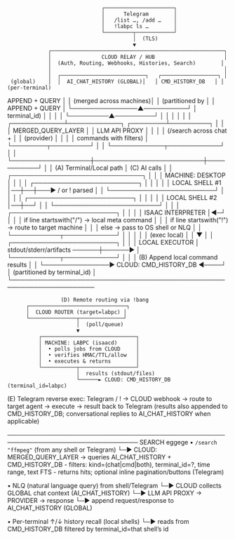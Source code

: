                                   ┌──────────────────────┐
                                  │      Telegram        │
                                  │   /list …, /add …    │
                                  │   !labpc ls …        │
                                  └─────────┬────────────┘
                                            │  (TLS)
                                            ▼
                 ┌───────────────────────────────────────────────────────┐
                 │                CLOUD RELAY / HUB                      │
                 │  (Auth, Routing, Webhooks, Histories, Search)        │
                 │                                                       │
                 │  ┌───────────────────────────┐   ┌──────────────────┐ │
     (global)    │  │  AI_CHAT_HISTORY (GLOBAL)│   │ CMD_HISTORY_DB   │ │ (per-terminal)
  APPEND + QUERY │  │  (merged across machines)│   │ (partitioned by   │ │  APPEND + QUERY
                 │  └───────────────▲──────────┘   │  terminal_id)    │ │
                 │                  │              └─────────▲─────────┘ │
                 │                  │                        │           │
                 │     ┌────────────┴────────────┐  ┌────────┴─────────┐ │
                 │     │   MERGED_QUERY_LAYER    │  │  LLM API PROXY   │ │
                 │     │ (/search across chat +  │  │  (provider)      │ │
                 │     │  commands with filters) │  └────────┬─────────┘ │
                 │     └────────────┬────────────┘           │           │
                 └──────────────────┼─────────────────────────┼───────────┘
                                    │                         │
                         (A) Terminal/Local path              │ (C) AI calls
                                    │                         │
   ┌──────────────────────────────┐  │                         │
   │  MACHINE: DESKTOP            │  │                         │
   │  ┌────────────────────────┐  │  │                         │
   │  │  LOCAL SHELL #1        │──┼──┼───► / or ! parsed       │
   │  └────────────────────────┘  │  │                         │
   │  ┌────────────────────────┐  │  │                         │
   │  │  LOCAL SHELL #2        │──┼──┘                         │
   │  └────────────────────────┘  │                            │
   │  ┌────────────────────────┐  │                            │
   │  │ ISAAC INTERPRETER      │◄─┘                            │
   │  │  if line startswith("/") → local meta command          │
   │  │  if line startswith("!") → route to target machine     │
   │  │  else → pass to OS shell or NLQ                        │
   │  └───────────┬────────────┘                               │
   │              │                                            │
   │     (exec local)                                          │
   │              ▼                                            │
   │  ┌────────────────────────┐                                │
   │  │  LOCAL EXECUTOR        │  stdout/stderr/artifacts ──────┼──────►
   │  └───────────┬────────────┘                                │
   │              │  (B) Append local command results           │
   │              └───────────────►  CLOUD: CMD_HISTORY_DB ◄────┘
   │                                   (partitioned by terminal_id)
   │
   └─────────────────────────────────────────────────────────────────────

                     (D) Remote routing via !bang
          ┌───────────────────────────────┐
          │  CLOUD ROUTER (target=labpc) │
          └───────────────┬──────────────┘
                          │  (poll/queue)
                          ▼
              ┌──────────────────────────────┐
              │ MACHINE: LABPC (isaacd)      │
              │  • polls jobs from CLOUD     │
              │  • verifies HMAC/TTL/allow   │
              │  • executes & returns        │
              └───────────┬──────────────────┘
                          │  results (stdout/files)
                          └──────► CLOUD: CMD_HISTORY_DB (terminal_id=labpc)

   (E) Telegram reverse exec:
   Telegram / ! → CLOUD webhook → route to target agent → execute → result back to Telegram
   (results also appended to CMD_HISTORY_DB; conversational replies to AI_CHAT_HISTORY when applicable)


   ────────────────────────────────────────────────────────────────────────────────
   SEARCH eggege
   • `/search "ffmpeg"` (from any shell or Telegram)
       └─► CLOUD: MERGED_QUERY_LAYER → queries AI_CHAT_HISTORY + CMD_HISTORY_DB
             - filters: kind=(chat|cmd|both), terminal_id=?, time range, text FTS
             - returns hits; optional inline pagination/buttons (Telegram)

   • NLQ (natural language query) from shell/Telegram
       └─► CLOUD collects GLOBAL chat context (AI_CHAT_HISTORY)
             └─► LLM API PROXY → PROVIDER → response
                   └─► append request/response to AI_CHAT_HISTORY (GLOBAL)

   • Per-terminal ↑/↓ history recall (local shells)
       └─► reads from CMD_HISTORY_DB filtered by terminal_id=that shell’s id

